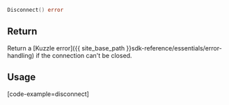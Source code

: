 ```go
Disconnect() error
```

## Return

Return a [Kuzzle error]({{ site_base_path }}sdk-reference/essentials/error-handling) if the connection can't be closed.

## Usage

[code-example=disconnect]
